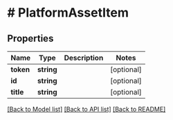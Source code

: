 # # PlatformAssetItem

## Properties

Name | Type | Description | Notes
------------ | ------------- | ------------- | -------------
**token** | **string** |  | [optional]
**id** | **string** |  | [optional]
**title** | **string** |  | [optional]

[[Back to Model list]](../../README.md#models) [[Back to API list]](../../README.md#endpoints) [[Back to README]](../../README.md)
